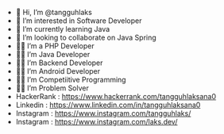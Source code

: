 - 👋 Hi, I’m @tangguhlaks
- 🥷 I’m interested in Software Developer
- 🌱 I’m currently learning Java 
- 💞️ I’m looking to collaborate on Java Spring
- 🧑‍💻 I’m a PHP Developer 
- 🧑‍💻 I’m Java Developer
- 🧑‍💻 I’m Backend Developer
- 🧑‍💻 I’m Android Developer
- 🧑‍💻 I’m Competiitive Programming
- 🧑‍💻 I’m Problem Solver
- HackerRank : https://www.hackerrank.com/tangguhlaksana0
- Linkedin   : https://www.linkedin.com/in/tangguhlaksana0
- Instagram  : https://www.instagram.com/tangguhlaks/
- Instagram  : https://www.instagram.com/laks.dev/ 
<!---
tangguhlaks/tangguhlaks is a ✨ special ✨ repository because its `README.md` (this file) appears on your GitHub profile.
You can click the Preview link to take a look at your changes.
--->

